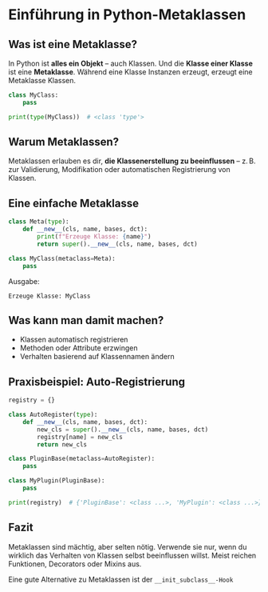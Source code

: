 # Einführung in Python-Metaklassen

## Was ist eine Metaklasse?

In Python ist **alles ein Objekt** – auch Klassen. Und die **Klasse einer Klasse** ist eine **Metaklasse**. Während eine Klasse Instanzen erzeugt, erzeugt eine Metaklasse Klassen.

```python
class MyClass:
    pass

print(type(MyClass))  # <class 'type'>
```

## Warum Metaklassen?

Metaklassen erlauben es dir, **die Klassenerstellung zu beeinflussen** – z. B. zur Validierung, Modifikation oder automatischen Registrierung von Klassen.

## Eine einfache Metaklasse

```python
class Meta(type):
    def __new__(cls, name, bases, dct):
        print(f"Erzeuge Klasse: {name}")
        return super().__new__(cls, name, bases, dct)

class MyClass(metaclass=Meta):
    pass
```

Ausgabe:
```
Erzeuge Klasse: MyClass
```

## Was kann man damit machen?

- Klassen automatisch registrieren
- Methoden oder Attribute erzwingen
- Verhalten basierend auf Klassennamen ändern

## Praxisbeispiel: Auto-Registrierung

```python
registry = {}

class AutoRegister(type):
    def __new__(cls, name, bases, dct):
        new_cls = super().__new__(cls, name, bases, dct)
        registry[name] = new_cls
        return new_cls

class PluginBase(metaclass=AutoRegister):
    pass

class MyPlugin(PluginBase):
    pass

print(registry)  # {'PluginBase': <class ...>, 'MyPlugin': <class ...>}
```

## Fazit

Metaklassen sind mächtig, aber selten nötig. Verwende sie nur, wenn du wirklich das Verhalten von Klassen selbst beeinflussen willst. Meist reichen Funktionen, Decorators oder Mixins aus.

Eine gute Alternative zu Metaklassen ist der `__init_subclass__-Hook`

